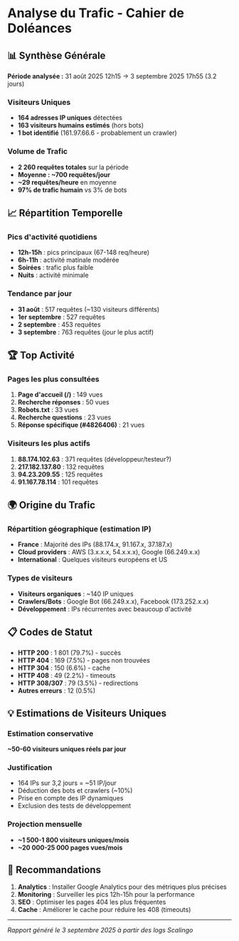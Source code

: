 # Analyse du Trafic - Cahier de Doléances

## 📊 Synthèse Générale

**Période analysée :** 31 août 2025 12h15 → 3 septembre 2025 17h55 (3.2 jours)

### Visiteurs Uniques
- **164 adresses IP uniques** détectées
- **163 visiteurs humains estimés** (hors bots)
- **1 bot identifié** (161.97.66.6 - probablement un crawler)

### Volume de Trafic
- **2 260 requêtes totales** sur la période
- **Moyenne : ~700 requêtes/jour**
- **~29 requêtes/heure** en moyenne
- **97% de trafic humain** vs 3% de bots

## 📈 Répartition Temporelle

### Pics d'activité quotidiens
- **12h-15h** : pics principaux (67-148 req/heure)
- **6h-11h** : activité matinale modérée
- **Soirées** : trafic plus faible
- **Nuits** : activité minimale

### Tendance par jour
- **31 août** : 517 requêtes (~130 visiteurs différents)
- **1er septembre** : 527 requêtes 
- **2 septembre** : 453 requêtes
- **3 septembre** : 763 requêtes (jour le plus actif)

## 🏆 Top Activité

### Pages les plus consultées
1. **Page d'accueil (/)** : 149 vues
2. **Recherche réponses** : 50 vues  
3. **Robots.txt** : 33 vues
4. **Recherche questions** : 23 vues
5. **Réponse spécifique (#4826406)** : 21 vues

### Visiteurs les plus actifs
1. **88.174.102.63** : 371 requêtes (développeur/testeur?)
2. **217.182.137.80** : 132 requêtes
3. **94.23.209.55** : 125 requêtes
4. **91.167.78.114** : 101 requêtes

## 🌍 Origine du Trafic

### Répartition géographique (estimation IP)
- **France** : Majorité des IPs (88.174.x, 91.167.x, 37.187.x)
- **Cloud providers** : AWS (3.x.x.x, 54.x.x.x), Google (66.249.x.x)
- **International** : Quelques visiteurs européens et US

### Types de visiteurs
- **Visiteurs organiques** : ~140 IP uniques
- **Crawlers/Bots** : Google Bot (66.249.x.x), Facebook (173.252.x.x)
- **Développement** : IPs récurrentes avec beaucoup d'activité

## 📋 Codes de Statut

- **HTTP 200** : 1 801 (79.7%) - succès
- **HTTP 404** : 169 (7.5%) - pages non trouvées  
- **HTTP 304** : 150 (6.6%) - cache
- **HTTP 408** : 49 (2.2%) - timeouts
- **HTTP 308/307** : 79 (3.5%) - redirections
- **Autres erreurs** : 12 (0.5%)

## 💡 Estimations de Visiteurs Uniques

### Estimation conservative
**~50-60 visiteurs uniques réels par jour**

### Justification
- 164 IPs sur 3,2 jours = ~51 IP/jour
- Déduction des bots et crawlers (~10%)
- Prise en compte des IP dynamiques
- Exclusion des tests de développement

### Projection mensuelle
- **~1 500-1 800 visiteurs uniques/mois**
- **~20 000-25 000 pages vues/mois**

## 🎯 Recommandations

1. **Analytics** : Installer Google Analytics pour des métriques plus précises
2. **Monitoring** : Surveiller les pics 12h-15h pour la performance
3. **SEO** : Optimiser les pages 404 les plus fréquentes
4. **Cache** : Améliorer le cache pour réduire les 408 (timeouts)

---

*Rapport généré le 3 septembre 2025 à partir des logs Scalingo*
